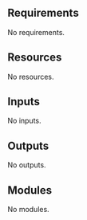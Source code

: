 <!-- BEGIN_TF_DOCS -->
<!-- markdownlint-disable MD033 -->
## Requirements

No requirements.

## Resources

No resources.

<!-- markdownlint-disable MD013 -->
## Inputs

No inputs.

## Outputs

No outputs.

## Modules

No modules.
<!-- END_TF_DOCS -->